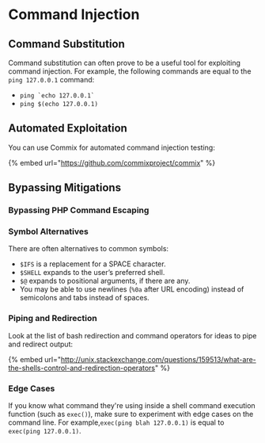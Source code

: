 # Command Injection

## Command Substitution

Command substitution can often prove to be a useful tool for exploiting command injection. For example, the following commands are equal to the `ping 127.0.0.1` command:

* `` ping `echo 127.0.0.1` ``&#x20;
* `ping $(echo 127.0.0.1)`&#x20;

## Automated Exploitation

You can use Commix for automated command injection testing:&#x20;

{% embed url="https://github.com/commixproject/commix" %}

## Bypassing Mitigations

### Bypassing PHP Command Escaping

### Symbol Alternatives

There are often alternatives to common symbols:

* `$IFS` is a replacement for a SPACE character.
* `$SHELL` expands to the user’s preferred shell.&#x20;
* `$@` expands to positional arguments, if there are any.&#x20;
* You may be able to use newlines (`%0a` after URL encoding) instead of semicolons and tabs instead of spaces.

### Piping and Redirection

Look at the list of bash redirection and command operators for ideas to pipe and redirect output:&#x20;

{% embed url="http://unix.stackexchange.com/questions/159513/what-are-the-shells-control-and-redirection-operators" %}

### Edge Cases

If you know what command they're using inside a shell command execution function (such as `exec()`), make sure to experiment with edge cases on the command line. For example,`exec(ping blah 127.0.0.1)` is equal to `exec(ping 127.0.0.1)`.


